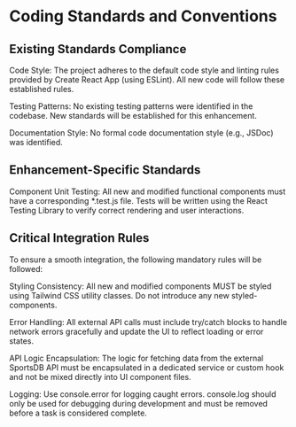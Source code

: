 # Coding Standards and Conventions

## Existing Standards Compliance

Code Style: The project adheres to the default code style and linting rules provided by Create React App (using ESLint). All new code will follow these established rules.

Testing Patterns: No existing testing patterns were identified in the codebase. New standards will be established for this enhancement.

Documentation Style: No formal code documentation style (e.g., JSDoc) was identified.

## Enhancement-Specific Standards

Component Unit Testing: All new and modified functional components must have a corresponding *.test.js file. Tests will be written using the React Testing Library to verify correct rendering and user interactions.

## Critical Integration Rules

To ensure a smooth integration, the following mandatory rules will be followed:

Styling Consistency: All new and modified components MUST be styled using Tailwind CSS utility classes. Do not introduce any new styled-components.

Error Handling: All external API calls must include try/catch blocks to handle network errors gracefully and update the UI to reflect loading or error states.

API Logic Encapsulation: The logic for fetching data from the external SportsDB API must be encapsulated in a dedicated service or custom hook and not be mixed directly into UI component files.

Logging: Use console.error for logging caught errors. console.log should only be used for debugging during development and must be removed before a task is considered complete.
